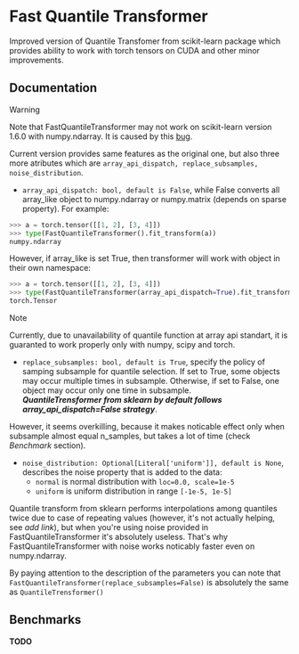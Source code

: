 
# Fast Quantile Transformer

Improved version of Quantile Transfomer from scikit-learn package which provides ability to work with torch tensors on CUDA and other minor improvements.

## Documentation

> [!WARNING]
> Note that FastQuantileTransformer may not work on scikit-learn version 1.6.0 with numpy.ndarray. It is caused by this [bug](https://github.com/scikit-learn/scikit-learn/issues/29107).

Current version provides same features as the original one, but also three more atributes which are ``` array_api_dispatch, replace_subsamples, noise_distribution ```.

* `array_api_dispatch: bool, default is False`, while False converts all array_like object to numpy.ndarray or numpy.matrix (depends on sparse property). For example:

```python
>>> a = torch.tensor([[1, 2], [3, 4]])
>>> type(FastQuantileTransformer().fit_transform(a))
numpy.ndarray
```

However, if array_like is set True, then transformer will work with object in their own namespace:

```python
>>> a = torch.tensor([[1, 2], [3, 4]])
>>> type(FastQuantileTransformer(array_api_dispatch=True).fit_transform(a))
torch.Tensor
```
> [!NOTE]
> Currently, due to unavailability of quantile function at array api standart, it is guaranted to work properly only with numpy, scipy and torch.

*  `replace_subsamples: bool, default is True`, specify the policy of samping subsample for quantile selection. If set to True, some objects may occur multiple times in subsample. Otherwise, if set to False, one object may occur only one time in subsample.  
***QuantileTrensformer from sklearn by default follows array_api_dispatch=False strategy***. 

However, it seems overkilling, because it makes noticable effect only when subsample almost equal n_samples, but takes a lot of time (check _Benchmark_ section). 

- `noise_distribution: Optional[Literal['uniform']], default is None`, describes the noise property that is added to the data: 
    - `normal` is normal distribution with `loc=0.0, scale=1e-5`
    - `uniform` is uniform distribution in range `[-1e-5, 1e-5]`

Quantile transform from sklearn performs interpolations among quantiles twice due to case of repeating values (however, it's not actually helping, see _add link_), but when you're using noise provided in FastQuantileTransformer it's absolutely useless. That's why FastQuantileTransformer with noise works noticably faster even on numpy.ndarray.


By paying attention to the description of the parameters you can note that `FastQuantileTransformer(replace_subsamples=False)` is absolutely the same as `QuantileTrensformer()`



## Benchmarks

**TODO**